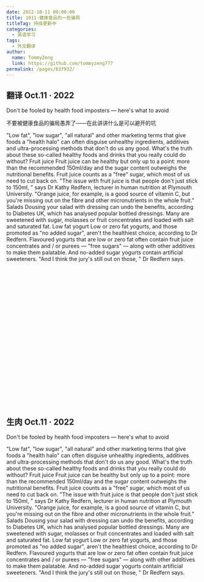 ```yaml
---
date: 2022-10-11 00:00:00
title: 1011-健康食品的一些骗局
titleTag: 持续更新中
categories: 
  - 英语学习
tags: 
  - 外文翻译
author: 
  name: TommyZeng
  link: https://github.com/tommyzeng777
permalink: /pages/b3f932/
---
```


## 翻译 Oct.11 · 2022
Don't be fooled by health food imposters — here's what to avoid

不要被健康食品的骗局愚弄了——在此讲讲什么是可以避开的坑

<!-- more -->

"Low fat", "low sugar", "all natural" and other marketing terms that give foods a "health halo" can often disguise unhealthy ingredients, additives and ultra-processing methods that don't do us any good.
What's the truth about these so-called healthy foods and drinks that you really could do without?
Fruit juice
Fruit juice can be healthy but only up to a point: more than the recommended 150ml/day and the sugar content outweighs the nutritional benefits. Fruit juice counts as a "free" sugar, which most of us need to cut back on.
"The issue with fruit juice is that people don't just stick to 150ml, " says Dr Kathy Redfern, lecturer in human nutrition at Plymouth University. "Orange juice, for example, is a good source of vitamin C, but you're missing out on the fibre and other micronutrients in the whole fruit."
Salads
Dousing your salad with dressing can undo the benefits, according to Diabetes UK, which has analysed popular bottled dressings. Many are sweetened with sugar, molasses or fruit concentrates and loaded with salt and saturated fat.
Low fat yogurt
Low or zero fat yogurts, and those promoted as "no added sugar", aren't the healthiest choice, according to Dr Redfern.
Flavoured yogurts that are low or zero fat often contain fruit juice concentrates and / or purees — "free sugars" — along with other additives to make them palatable. And no-added sugar yogurts contain artificial sweeteners. "And I think the jury's still out on those, " Dr Redfern says.

<br><br><br><br><br><br><br><br><br><br><br><br><br><br><br><br><br><br><br><br><br>


## 生肉 Oct.11 · 2022
Don't be fooled by health food imposters — here's what to avoid

"Low fat", "low sugar", "all natural" and other marketing terms that give foods a "health halo" can often disguise unhealthy ingredients, additives and ultra-processing methods that don't do us any good.
What's the truth about these so-called healthy foods and drinks that you really could do without?
Fruit juice
Fruit juice can be healthy but only up to a point: more than the recommended 150ml/day and the sugar content outweighs the nutritional benefits. Fruit juice counts as a "free" sugar, which most of us need to cut back on.
"The issue with fruit juice is that people don't just stick to 150ml, " says Dr Kathy Redfern, lecturer in human nutrition at Plymouth University. "Orange juice, for example, is a good source of vitamin C, but you're missing out on the fibre and other micronutrients in the whole fruit."
Salads
Dousing your salad with dressing can undo the benefits, according to Diabetes UK, which has analysed popular bottled dressings. Many are sweetened with sugar, molasses or fruit concentrates and loaded with salt and saturated fat.
Low fat yogurt
Low or zero fat yogurts, and those promoted as "no added sugar", aren't the healthiest choice, according to Dr Redfern.
Flavoured yogurts that are low or zero fat often contain fruit juice concentrates and / or purees — "free sugars" — along with other additives to make them palatable. And no-added sugar yogurts contain artificial sweeteners. "And I think the jury's still out on those, " Dr Redfern says.

